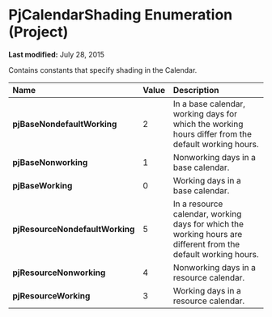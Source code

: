 
# PjCalendarShading Enumeration (Project)

 **Last modified:** July 28, 2015

Contains constants that specify shading in the Calendar.


|**Name**|**Value**|**Description**|
|:-----|:-----|:-----|
| **pjBaseNondefaultWorking**|2|In a base calendar, working days for which the working hours differ from the default working hours.|
| **pjBaseNonworking**|1|Nonworking days in a base calendar.|
| **pjBaseWorking**|0|Working days in a base calendar.|
| **pjResourceNondefaultWorking**|5|In a resource calendar, working days for which the working hours are different from the default working hours.|
| **pjResourceNonworking**|4|Nonworking days in a resource calendar.|
| **pjResourceWorking**|3|Working days in a resource calendar.|
